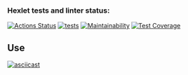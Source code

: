 ### Hexlet tests and linter status:
[![Actions Status](https://github.com/Guryanov-Maksim/frontend-project-lvl2/workflows/hexlet-check/badge.svg)](https://github.com/Guryanov-Maksim/frontend-project-lvl2/actions)
[![tests](https://github.com/Guryanov-Maksim/frontend-project-lvl2/actions/workflows/tests.yml/badge.svg)](https://github.com/Guryanov-Maksim/frontend-project-lvl2/actions/workflows/tests.yml)
[![Maintainability](https://api.codeclimate.com/v1/badges/31abb43bfd7a3e7213f8/maintainability)](https://codeclimate.com/github/Guryanov-Maksim/frontend-project-lvl2/maintainability)
[![Test Coverage](https://api.codeclimate.com/v1/badges/31abb43bfd7a3e7213f8/test_coverage)](https://codeclimate.com/github/Guryanov-Maksim/frontend-project-lvl2/test_coverage)

## Use

[![asciicast](https://asciinema.org/a/Iz7EiM7Zu3bglIxvEM3XLWW11.svg)](https://asciinema.org/a/Iz7EiM7Zu3bglIxvEM3XLWW11)